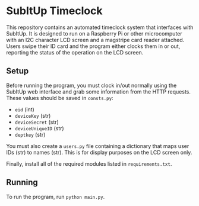 # SubItUp Timeclock

This repository contains an automated timeclock system that interfaces with SubItUp. It is designed to run on a Raspberry Pi or other microcomputer with an I2C character LCD screen and a magstripe card reader attached. Users swipe their ID card and the program either clocks them in or out, reporting the status of the operation on the LCD screen.

## Setup

Before running the program, you must clock in/out normally using the SubItUp web interface and grab some information from the HTTP requests. These values should be saved in `consts.py`:

* `eid` (int)
* `deviceKey` (str)
* `deviceSecret` (str)
* `deviceUniqueID` (str)
* `deptkey` (str)

You must also create a `users.py` file containing a dictionary that maps user IDs (str) to names (str). This is for display purposes on the LCD screen only.

Finally, install all of the required modules listed in `requirements.txt`.

## Running

To run the program, run `python main.py`.